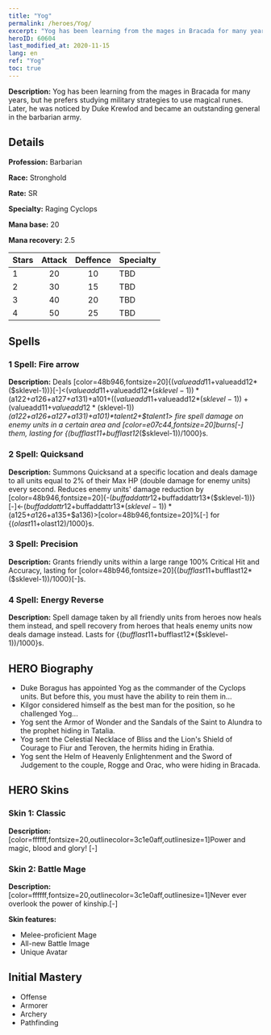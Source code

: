 ```yaml
---
title: "Yog"
permalink: /heroes/Yog/
excerpt: "Yog has been learning from the mages in Bracada for many years, but he prefers studying military strategies to use magical runes. Later, he was noticed by Duke Krewlod and became an outstanding general in the barbarian army."
heroID: 60604
last_modified_at: 2020-11-15
lang: en
ref: "Yog"
toc: true
---
```

 **Description:** Yog has been learning from the mages in Bracada for many years, but he prefers studying military strategies to use magical runes. Later, he was noticed by Duke Krewlod and became an outstanding general in the barbarian army.
## Details
 **Profession:** Barbarian

 **Race:** Stronghold

 **Rate:** SR

 **Specialty:** Raging Cyclops

 **Mana base:** 20

 **Mana recovery:** 2.5


  | Stars   |     Attack     |    Deffence    |      Specialty     |
  |---------|:---------------:|:---------------:|--------------------|
  |    1    | 20 | 10 | TBD |
  |    2    | 30 | 15 | TBD |
  |    3    | 40 | 20 | TBD |
  |    4    | 50 | 25 | TBD |

## Spells
### 1 Spell: Fire arrow
 **Description:** Deals [color=48b946,fontsize=20]{($valueadd11+$valueadd12*($sklevel-1))}[-]<($valueadd11+$valueadd12*($sklevel-1))*($a122+$a126+$a127+$a131)+$a101+(($valueadd11+$valueadd12*($sklevel-1))+($valueadd11+$valueadd12*($sklevel-1))*($a122+$a126+$a127+$a131)+$a101)*$talent2+$talent1> fire spell damage on enemy units in a certain area and [color=e07c44,fontsize=20]burns[-] them, lasting for {($bufflast11+$bufflast12*($sklevel-1))/1000}s.

### 2 Spell: Quicksand
 **Description:** Summons Quicksand at a specific location and deals damage to all units equal to 2% of their Max HP (double damage for enemy units) every second. Reduces enemy units' damage reduction by [color=48b946,fontsize=20]{-($buffaddattr12+$buffaddattr13*($sklevel-1))}[-]<-($buffaddattr12+$buffaddattr13*($sklevel-1))*($a125+$a126+$a135+$a136)>[color=48b946,fontsize=20]%[-] for {($olast11+$olast12)/1000}s.

### 3 Spell: Precision
 **Description:** Grants friendly units within a large range 100% Critical Hit and Accuracy, lasting for [color=48b946,fontsize=20]{($bufflast11+$bufflast12*($sklevel-1))/1000}[-]s.

### 4 Spell: Energy Reverse
 **Description:** Spell damage taken by all friendly units from heroes now heals them instead, and spell recovery from heroes that heals enemy units now deals damage instead. Lasts for {($bufflast11+$bufflast12*($sklevel-1))/1000}s.

## HERO Biography
   - Duke Boragus has appointed Yog as the commander of the Cyclops units. But before this, you must have the ability to rein them in...
   - Kilgor considered himself as the best man for the position, so he challenged Yog...
   - Yog sent the Armor of Wonder and the Sandals of the Saint to Alundra to the prophet hiding in Tatalia.
   - Yog sent the Celestial Necklace of Bliss and the Lion's Shield of Courage to Fiur and Teroven, the hermits hiding in Erathia.
   - Yog sent the Helm of Heavenly Enlightenment and the Sword of Judgement to the couple, Rogge and Orac, who were hiding in Bracada.
## HERO Skins
### Skin 1: **Classic**

 **Description:** [color=ffffff,fontsize=20,outlinecolor=3c1e0aff,outlinesize=1]Power and magic, blood and glory! [-]


### Skin 2: **Battle Mage**

 **Description:** [color=ffffff,fontsize=20,outlinecolor=3c1e0aff,outlinesize=1]Never ever overlook the power of kinship.[-]

 **Skin features:** 

   - Melee-proficient Mage
   - All-new Battle Image
   - Unique Avatar

## Initial Mastery
   - Offense
   - Armorer
   - Archery
   - Pathfinding
